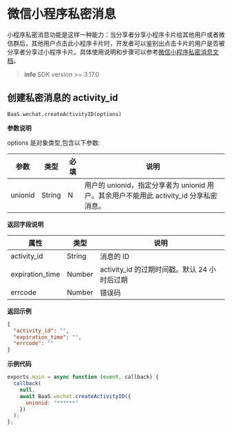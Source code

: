 # 微信小程序私密消息

小程序私密消息功能是这样一种能力：当分享者分享小程序卡片给其他用户或者微信群后，其他用户点击此小程序卡片时，开发者可以鉴别出点击卡片的用户是否被分享者分享过小程序卡片。具体使用说明和步骤可以参考[微信小程序私密消息文档](https://developers.weixin.qq.com/miniprogram/dev/framework/open-ability/share/private-message.html)。

> **info**
> SDK version >= 3.17.0

## 创建私密消息的 activity_id

`BaaS.wechat.createActivityID(options)`

**参数说明**

options 是对象类型,包含以下参数:

| 参数 | 类型 | 必填 | 说明 |
| ------- | ------ | ---- | -------------------------------------------------------------------------------------- |
| unionid | String | N | 用户的 unionid，指定分享者为 unionid 用户。其余用户不能用此 activity_id 分享私密消息。 |

**返回字段说明**

| 属性            | 类型   | 说明                                         |
| --------------- | ------ | -------------------------------------------- |
| activity_id     | String | 消息的 ID                                    |
| expiration_time | Number | activity_id 的过期时间戳。默认 24 小时后过期 |
| errcode         | Number | 错误码                                       |

**返回示例**

```JSON
{
  "activity_id": "",
  "expiration_time": "",
  "errcode": ""
}
```

**示例代码**

```js
exports.main = async function (event, callback) {
  callback(
    null,
    await BaaS.wechat.createActivityID({
      unionid: "******"
    })
  );
};
```
